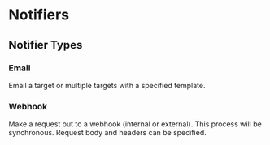 # Notifiers #

## Notifier Types ##

### Email ###

Email a target or multiple targets with a specified template.

### Webhook ###

Make a request out to a webhook (internal or external).  This process will be synchronous.  Request body and headers can be specified.
